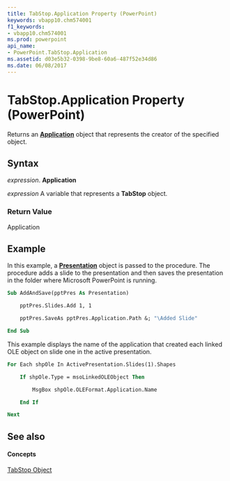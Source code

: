 ```yaml
---
title: TabStop.Application Property (PowerPoint)
keywords: vbapp10.chm574001
f1_keywords:
- vbapp10.chm574001
ms.prod: powerpoint
api_name:
- PowerPoint.TabStop.Application
ms.assetid: d03e5b32-0398-9be8-60a6-487f52e34d86
ms.date: 06/08/2017
---
```



# TabStop.Application Property (PowerPoint)

Returns an  **[Application](PowerPoint.Application.md)** object that represents the creator of the specified object.


## Syntax

 _expression_. **Application**

 _expression_ A variable that represents a **TabStop** object.


### Return Value

Application


## Example

In this example, a  **[Presentation](PowerPoint.Presentation.md)** object is passed to the procedure. The procedure adds a slide to the presentation and then saves the presentation in the folder where Microsoft PowerPoint is running.


```vb
Sub AddAndSave(pptPres As Presentation)

    pptPres.Slides.Add 1, 1

    pptPres.SaveAs pptPres.Application.Path &; "\Added Slide"

End Sub
```

This example displays the name of the application that created each linked OLE object on slide one in the active presentation.




```vb
For Each shpOle In ActivePresentation.Slides(1).Shapes

    If shpOle.Type = msoLinkedOLEObject Then

        MsgBox shpOle.OLEFormat.Application.Name

    End If

Next
```


## See also


#### Concepts


[TabStop Object](PowerPoint.TabStop.md)

